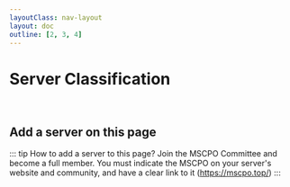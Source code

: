 ```yaml
---
layoutClass: nav-layout
layout: doc
outline: [2, 3, 4]
---
```


<script setup>
import NAV_DATA from './en/DataBase.yaml'
</script>
<style src="./index.scss"></style>

# Server Classification

<NavList v-for="{title, items} in NAV_DATA" :title="title" :items="items"/>

<br />

## Add a server on this page

::: tip How to add a server to this page?
Join the MSCPO Committee and become a full member.
You must indicate the MSCPO on your server's website and community, and have a clear link to it (https://mscpo.top/)
:::
